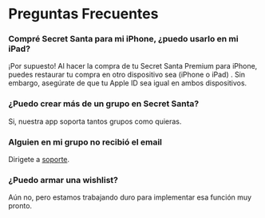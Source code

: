 # Preguntas Frecuentes

### Compré Secret Santa para mi iPhone, ¿puedo usarlo en mi iPad?

¡Por supuesto! Al hacer la compra de tu Secret Santa Premium para iPhone, puedes restaurar tu compra en otro dispositivo sea (iPhone o iPad) . Sin embargo, asegúrate de que tu Apple ID sea igual en ambos dispositivos.

### ¿Puedo crear más de un grupo en Secret Santa?

Si, nuestra app soporta tantos grupos como quieras.

### Alguien en mi grupo no recibió el email

Dirigete a [soporte](soporte.md#re-enviando-invitacion).

### ¿Puedo armar una wishlist?

Aún no, pero estamos trabajando duro para implementar esa función muy pronto.